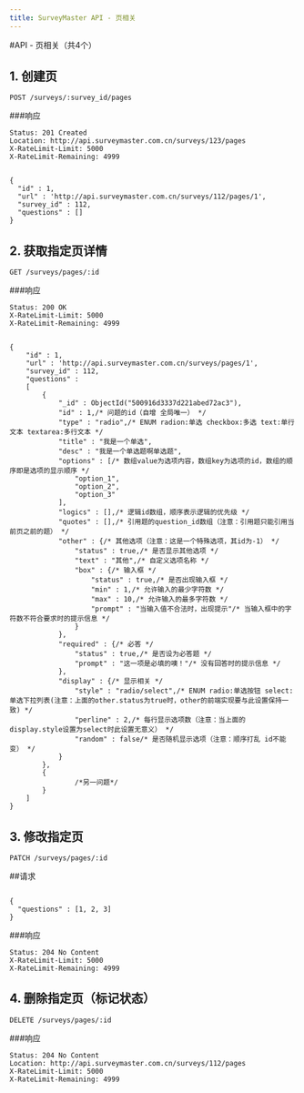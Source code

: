 ```yaml
---
title: SurveyMaster API - 页相关
---
```


#API - 页相关（共4个）

<h2 id="p1">1. 创建页</h2>

    POST /surveys/:survey_id/pages

###响应

<pre class="headers">
<code>Status: 201 Created
Location: http://api.surveymaster.com.cn/surveys/123/pages
X-RateLimit-Limit: 5000
X-RateLimit-Remaining: 4999
</code></pre>
<pre class="highlight">
<code class="language-javascript">
{
  "id" : 1,
  "url" : 'http://api.surveymaster.com.cn/surveys/112/pages/1',
  "survey_id" : 112,
  "questions" : []
}
</code></pre>

<h2 id="p2">2. 获取指定页详情</h2>

    GET /surveys/pages/:id

###响应

<pre class="headers">
<code>Status: 200 OK
X-RateLimit-Limit: 5000
X-RateLimit-Remaining: 4999
</code></pre>
<pre class="highlight">
<code class="language-javascript">
{
    "id" : 1,
    "url" : 'http://api.surveymaster.com.cn/surveys/pages/1',
    "survey_id" : 112,
    "questions" :
    [
        {
            "_id" : ObjectId("500916d3337d221abed72ac3"),
            "id" : 1,/* 问题的id（自增 全局唯一） */
            "type" : "radio",/* ENUM radion:单选 checkbox:多选 text:单行文本 textarea:多行文本 */
            "title" : "我是一个单选",
            "desc" : "我是一个单选题啊单选题",
            "options" : [/* 数组value为选项内容，数组key为选项的id，数组的顺序即是选项的显示顺序 */
                "option_1",
                "option_2",
                "option_3"
            ],
            "logics" : [],/* 逻辑id数组，顺序表示逻辑的优先级 */
            "quotes" : [],/* 引用题的question_id数组（注意：引用题只能引用当前页之前的题） */
            "other" : {/* 其他选项（注意：这是一个特殊选项，其id为-1） */
                "status" : true,/* 是否显示其他选项 */
                "text" : "其他",/* 自定义选项名称 */
                "box" : {/* 输入框 */
                    "status" : true,/* 是否出现输入框 */
                    "min" : 1,/* 允许输入的最少字符数 */
                    "max" : 10,/* 允许输入的最多字符数 */
                    "prompt" : "当输入值不合法时，出现提示"/* 当输入框中的字符数不符合要求时的提示信息 */
                }
            },
            "required" : {/* 必答 */
                "status" : true,/* 是否设为必答题 */
                "prompt" : "这一项是必填的噢！"/* 没有回答时的提示信息 */
            },
            "display" : {/* 显示相关 */
                "style" : "radio/select",/* ENUM radio:单选按钮 select:单选下拉列表(注意：上面的other.status为true时，other的前端实现要与此设置保持一致) */
                "perline" : 2,/* 每行显示选项数（注意：当上面的display.style设置为select时此设置无意义） */
                "random" : false/* 是否随机显示选项（注意：顺序打乱 id不能变） */
            }
        },
        {
                /*另一问题*/
        }
    ]
}
</code></pre>

<h2 id="p3">3. 修改指定页</h2>

    PATCH /surveys/pages/:id

##请求

<pre class="highlight">
<code class="language-javascript">
{
  "questions" : [1, 2, 3]
}
</code></pre>

###响应

<pre class="headers no-response">
<code>Status: 204 No Content
X-RateLimit-Limit: 5000
X-RateLimit-Remaining: 4999
</code></pre>

<h2 id="p4">4. 删除指定页（标记状态）</h2>

    DELETE /surveys/pages/:id

###响应

<pre class="headers no-response">
<code>Status: 204 No Content
Location: http://api.surveymaster.com.cn/surveys/112/pages
X-RateLimit-Limit: 5000
X-RateLimit-Remaining: 4999
</code></pre>
